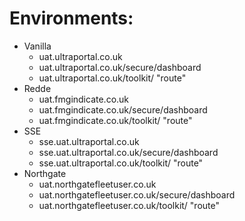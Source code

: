# Environments:
- Vanilla 
	- uat.ultraportal.co.uk
	- uat.ultraportal.co.uk/secure/dashboard
	- uat.ultraportal.co.uk/toolkit/ "route"
- Redde
	- uat.fmgindicate.co.uk
	- uat.fmgindicate.co.uk/secure/dashboard
	- uat.fmgindicate.co.uk/toolkit/ "route"
- SSE
	- sse.uat.ultraportal.co.uk
	- sse.uat.ultraportal.co.uk/secure/dashboard
	- sse.uat.ultraportal.co.uk/toolkit/ "route"
- Northgate 
	- uat.northgatefleetuser.co.uk
	- uat.northgatefleetuser.co.uk/secure/dashboard
	- uat.northgatefleetuser.co.uk/toolkit/ "route"